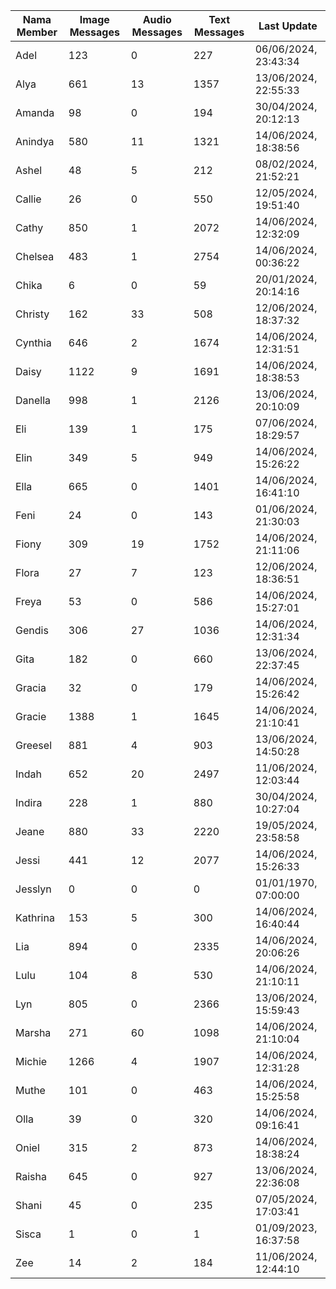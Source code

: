 | Nama Member | Image Messages | Audio Messages | Text Messages | Last Update |
| ------ | -------------- | -------------- | ------------- | ------------ |
| Adel | 123 | 0 | 227 | 06/06/2024, 23:43:34 |
| Alya | 661 | 13 | 1357 | 13/06/2024, 22:55:33 |
| Amanda | 98 | 0 | 194 | 30/04/2024, 20:12:13 |
| Anindya | 580 | 11 | 1321 | 14/06/2024, 18:38:56 |
| Ashel | 48 | 5 | 212 | 08/02/2024, 21:52:21 |
| Callie | 26 | 0 | 550 | 12/05/2024, 19:51:40 |
| Cathy | 850 | 1 | 2072 | 14/06/2024, 12:32:09 |
| Chelsea | 483 | 1 | 2754 | 14/06/2024, 00:36:22 |
| Chika | 6 | 0 | 59 | 20/01/2024, 20:14:16 |
| Christy | 162 | 33 | 508 | 12/06/2024, 18:37:32 |
| Cynthia | 646 | 2 | 1674 | 14/06/2024, 12:31:51 |
| Daisy | 1122 | 9 | 1691 | 14/06/2024, 18:38:53 |
| Danella | 998 | 1 | 2126 | 13/06/2024, 20:10:09 |
| Eli | 139 | 1 | 175 | 07/06/2024, 18:29:57 |
| Elin | 349 | 5 | 949 | 14/06/2024, 15:26:22 |
| Ella | 665 | 0 | 1401 | 14/06/2024, 16:41:10 |
| Feni | 24 | 0 | 143 | 01/06/2024, 21:30:03 |
| Fiony | 309 | 19 | 1752 | 14/06/2024, 21:11:06 |
| Flora | 27 | 7 | 123 | 12/06/2024, 18:36:51 |
| Freya | 53 | 0 | 586 | 14/06/2024, 15:27:01 |
| Gendis | 306 | 27 | 1036 | 14/06/2024, 12:31:34 |
| Gita | 182 | 0 | 660 | 13/06/2024, 22:37:45 |
| Gracia | 32 | 0 | 179 | 14/06/2024, 15:26:42 |
| Gracie | 1388 | 1 | 1645 | 14/06/2024, 21:10:41 |
| Greesel | 881 | 4 | 903 | 13/06/2024, 14:50:28 |
| Indah | 652 | 20 | 2497 | 11/06/2024, 12:03:44 |
| Indira | 228 | 1 | 880 | 30/04/2024, 10:27:04 |
| Jeane | 880 | 33 | 2220 | 19/05/2024, 23:58:58 |
| Jessi | 441 | 12 | 2077 | 14/06/2024, 15:26:33 |
| Jesslyn | 0 | 0 | 0 | 01/01/1970, 07:00:00 |
| Kathrina | 153 | 5 | 300 | 14/06/2024, 16:40:44 |
| Lia | 894 | 0 | 2335 | 14/06/2024, 20:06:26 |
| Lulu | 104 | 8 | 530 | 14/06/2024, 21:10:11 |
| Lyn | 805 | 0 | 2366 | 13/06/2024, 15:59:43 |
| Marsha | 271 | 60 | 1098 | 14/06/2024, 21:10:04 |
| Michie | 1266 | 4 | 1907 | 14/06/2024, 12:31:28 |
| Muthe | 101 | 0 | 463 | 14/06/2024, 15:25:58 |
| Olla | 39 | 0 | 320 | 14/06/2024, 09:16:41 |
| Oniel | 315 | 2 | 873 | 14/06/2024, 18:38:24 |
| Raisha | 645 | 0 | 927 | 13/06/2024, 22:36:08 |
| Shani | 45 | 0 | 235 | 07/05/2024, 17:03:41 |
| Sisca | 1 | 0 | 1 | 01/09/2023, 16:37:58 |
| Zee | 14 | 2 | 184 | 11/06/2024, 12:44:10 |

